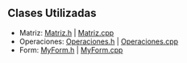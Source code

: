 ## Clases Utilizadas
- Matriz: [Matriz.h](https://github.com/JoseAndresHV-UPSA/estructura-datos-si210/blob/master/MATRICES/Matriz.h) | [Matriz.cpp](https://github.com/JoseAndresHV-UPSA/estructura-datos-si210/blob/master/MATRICES/Matriz.cpp)
- Operaciones: [Operaciones.h](https://github.com/JoseAndresHV-UPSA/estructura-datos-si210/blob/master/MATRICES/Operaciones.h) | [Operaciones.cpp](https://github.com/JoseAndresHV-UPSA/estructura-datos-si210/blob/master/MATRICES/Operaciones.cpp)
- Form: [MyForm.h](https://github.com/JoseAndresHV-UPSA/estructura-datos-si210/blob/master/MATRICES/MyForm.h) | [MyForm.cpp](https://github.com/JoseAndresHV-UPSA/estructura-datos-si210/blob/master/MATRICES/MyForm.cpp)
